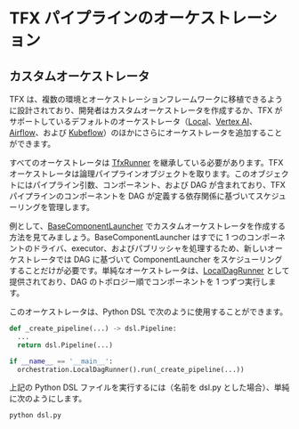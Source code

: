 # TFX パイプラインのオーケストレーション

## カスタムオーケストレータ

TFX は、複数の環境とオーケストレーションフレームワークに移植できるように設計されており、開発者はカスタムオーケストレータを作成するか、TFX がサポートしているデフォルトのオーケストレータ（[Local](local_orchestrator.md)、[Vertex AI](vertex.md)、[Airflow](airflow.md)、および [Kubeflow](kubeflow.md)）のほかにさらにオーケストレータを追加することができます。

すべてのオーケストレータは [TfxRunner](https://github.com/tensorflow/tfx/blob/master/tfx/orchestration/tfx_runner.py) を継承している必要があります。TFX オーケストレータは論理パイプラインオブジェクトを取ります。このオブジェクトにはパイプライン引数、コンポーネント、および DAG が含まれており、TFX パイプラインのコンポーネントを DAG が定義する依存関係に基づいてスケジューリングを管理します。

例として、[BaseComponentLauncher](https://github.com/tensorflow/tfx/blob/master/tfx/orchestration/launcher/base_component_launcher.py) でカスタムオーケストレータを作成する方法を見てみましょう。BaseComponentLauncher はすでに 1 つのコンポーネントのドライバ、executor、およびパブリッシャを処理するため、新しいオーケストレータでは DAG に基づいて ComponentLauncher をスケジューリングすることだけが必要です。単純なオーケストレータは、[LocalDagRunner](https://github.com/tensorflow/tfx/blob/master/tfx/orchestration/local/local_dag_runner.py) として提供されており、DAG のトポロジー順でコンポーネントを 1 つずつ実行します。

このオーケストレータは、Python DSL で次のように使用することができます。

```python
def _create_pipeline(...) -> dsl.Pipeline:
  ...
  return dsl.Pipeline(...)

if __name__ == '__main__':
  orchestration.LocalDagRunner().run(_create_pipeline(...))
```

上記の Python DSL ファイルを実行するには（名前を dsl.py とした場合）、単純に次のようにします。

```bash
python dsl.py
```
